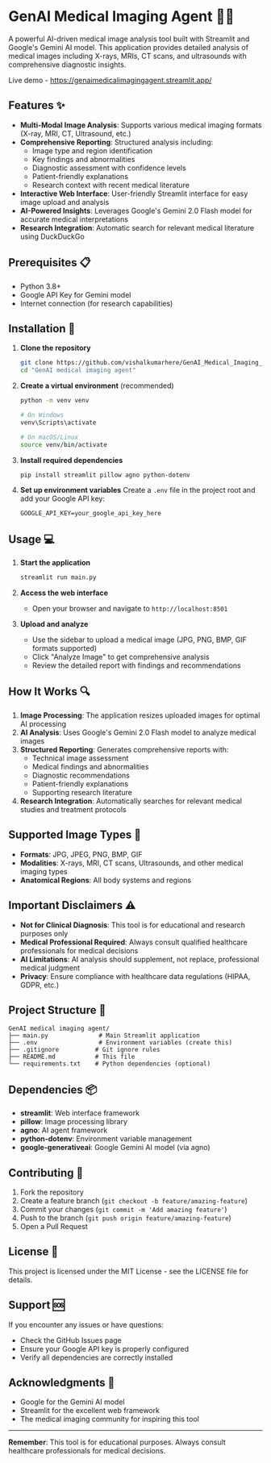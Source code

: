 # GenAI Medical Imaging Agent 🏥📸

A powerful AI-driven medical image analysis tool built with Streamlit and Google's Gemini AI model. This application provides detailed analysis of medical images including X-rays, MRIs, CT scans, and ultrasounds with comprehensive diagnostic insights.

Live demo - https://genaimedicalimagingagent.streamlit.app/

## Features ✨

- **Multi-Modal Image Analysis**: Supports various medical imaging formats (X-ray, MRI, CT, Ultrasound, etc.)
- **Comprehensive Reporting**: Structured analysis including:
  - Image type and region identification
  - Key findings and abnormalities
  - Diagnostic assessment with confidence levels
  - Patient-friendly explanations
  - Research context with recent medical literature
- **Interactive Web Interface**: User-friendly Streamlit interface for easy image upload and analysis
- **AI-Powered Insights**: Leverages Google's Gemini 2.0 Flash model for accurate medical interpretations
- **Research Integration**: Automatic search for relevant medical literature using DuckDuckGo

## Prerequisites 📋

- Python 3.8+
- Google API Key for Gemini model
- Internet connection (for research capabilities)

## Installation 🚀

1. **Clone the repository**
   ```bash
   git clone https://github.com/vishalkumarhere/GenAI_Medical_Imaging_Agent
   cd "GenAI medical imaging agent"
   ```

2. **Create a virtual environment** (recommended)
   ```bash
   python -m venv venv
   
   # On Windows
   venv\Scripts\activate
   
   # On macOS/Linux
   source venv/bin/activate
   ```

3. **Install required dependencies**
   ```bash
   pip install streamlit pillow agno python-dotenv
   ```

4. **Set up environment variables**
   Create a `.env` file in the project root and add your Google API key:
   ```
   GOOGLE_API_KEY=your_google_api_key_here
   ```

## Usage 💻

1. **Start the application**
   ```bash
   streamlit run main.py
   ```

2. **Access the web interface**
   - Open your browser and navigate to `http://localhost:8501`

3. **Upload and analyze**
   - Use the sidebar to upload a medical image (JPG, PNG, BMP, GIF formats supported)
   - Click "Analyze Image" to get comprehensive analysis
   - Review the detailed report with findings and recommendations

## How It Works 🔍

1. **Image Processing**: The application resizes uploaded images for optimal AI processing
2. **AI Analysis**: Uses Google's Gemini 2.0 Flash model to analyze medical images
3. **Structured Reporting**: Generates comprehensive reports with:
   - Technical image assessment
   - Medical findings and abnormalities
   - Diagnostic recommendations
   - Patient-friendly explanations
   - Supporting research literature
4. **Research Integration**: Automatically searches for relevant medical studies and treatment protocols

## Supported Image Types 📁

- **Formats**: JPG, JPEG, PNG, BMP, GIF
- **Modalities**: X-rays, MRI, CT scans, Ultrasounds, and other medical imaging types
- **Anatomical Regions**: All body systems and regions

## Important Disclaimers ⚠️

- **Not for Clinical Diagnosis**: This tool is for educational and research purposes only
- **Medical Professional Required**: Always consult qualified healthcare professionals for medical decisions
- **AI Limitations**: AI analysis should supplement, not replace, professional medical judgment
- **Privacy**: Ensure compliance with healthcare data regulations (HIPAA, GDPR, etc.)

## Project Structure 📂

```
GenAI medical imaging agent/
├── main.py              # Main Streamlit application
├── .env                 # Environment variables (create this)
├── .gitignore          # Git ignore rules
├── README.md           # This file
└── requirements.txt    # Python dependencies (optional)
```

## Dependencies 📦

- **streamlit**: Web interface framework
- **pillow**: Image processing library
- **agno**: AI agent framework
- **python-dotenv**: Environment variable management
- **google-generativeai**: Google Gemini AI model (via agno)

## Contributing 🤝

1. Fork the repository
2. Create a feature branch (`git checkout -b feature/amazing-feature`)
3. Commit your changes (`git commit -m 'Add amazing feature'`)
4. Push to the branch (`git push origin feature/amazing-feature`)
5. Open a Pull Request

## License 📄

This project is licensed under the MIT License - see the LICENSE file for details.

## Support 🆘

If you encounter any issues or have questions:
- Check the GitHub Issues page
- Ensure your Google API key is properly configured
- Verify all dependencies are correctly installed

## Acknowledgments 🙏

- Google for the Gemini AI model
- Streamlit for the excellent web framework
- The medical imaging community for inspiring this tool

---

**Remember**: This tool is for educational purposes. Always consult healthcare professionals for medical decisions. 